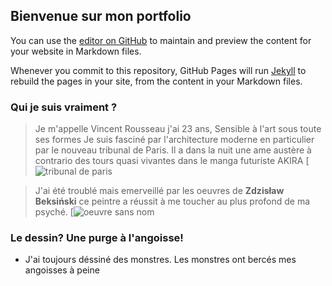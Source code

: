 ## Bienvenue sur mon portfolio

You can use the [editor on GitHub](https://github.com/vincentrs92/vincent/edit/gh-pages/index.md) to maintain and preview the content for your website in Markdown files.

Whenever you commit to this repository, GitHub Pages will run [Jekyll](https://jekyllrb.com/) to rebuild the pages in your site, from the content in your Markdown files.

### Qui je suis vraiment ?

> Je m'appelle Vincent Rousseau j'ai 23 ans,
> Sensible à l'art sous toute ses formes
> Je suis fasciné par l'architecture moderne en particulier par le nouveau tribunal de Paris. Il a dans la nuit une ame austère à contrario des tours quasi vivantes
> dans le manga futuriste AKIRA 
[![tribunal de paris](https://duckduckgo.com/?t=ffab&q=palais+de+justice+clichy&iax=images&ia=images&iai=http%3A%2F%2Fparisfutur.com%2Fwp-content%2Fuploads%2F2017%2F02%2FNouveau-Palais-de-Justice-Porte-de-Clichy.jpeg)

> J'ai été troublé mais emerveillé par les oeuvres de __Zdzisław Beksiński__ ce peintre a réussit à me toucher au plus profond de ma psyché.
[![oeuvre sans nom](https://duckduckgo.com/?q=belsinski&t=ffab&iar=images&iax=images&ia=images&iai=https%3A%2F%2Fuploads0.wikiart.org%2Fimages%2Fzdislav-beksinski%2Funtitled-164.jpg)

###  Le dessin? Une purge à l'angoisse!

* J'ai toujours déssiné des monstres. Les monstres ont bercés mes angoisses à peine 


